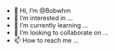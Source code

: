 - 👋 Hi, I’m @Bobwhm
- 👀 I’m interested in ...
- 🌱 I’m currently learning ...
- 💞️ I’m looking to collaborate on ...
- 📫 How to reach me ...

<!---
Bobwhm/Bobwhm is a ✨ special ✨ repository because its `README.md` (this file) appears on your GitHub profile.
You can click the Preview link to take a look at your changes...

